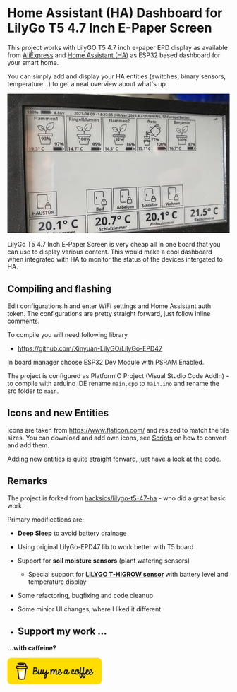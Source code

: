  Home Assistant (HA) Dashboard for LilyGo T5 4.7 Inch E-Paper Screen
=======================================

This project works with LilyGO T5 4.7 inch e-paper EPD display as available from [AliExpress](https://aliexpress.com/item/1005002272417292.html) and [Home Assistant (HA)](https://www.home-assistant.io/) as ESP32 based dashboard for your smart home.

You can simply add and display your HA entities (switches, binary sensors, temperature...) to get a neat overview about what's up.

![](assets/epaper_home_assistant_dashboard.jpg)

LilyGo T5 4.7 Inch E-Paper Screen is very cheap all in one board that you can use to display various content. 
This would make a cool dashboard when integrated with HA to monitor the status of the devices intergated to HA. 

## Compiling and flashing
Edit configurations.h and enter WiFi settings and Home Assistant auth token. The configurations are pretty straight forward, just follow inline comments. 

To compile you will need following library  
- https://github.com/Xinyuan-LilyGO/LilyGo-EPD47  

In board manager choose ESP32 Dev Module with PSRAM Enabled.   

The project is configured as PlatformIO Project (Visual Studio Code AddIn) - to compile with arduino IDE rename ``main.cpp`` to ``main.ino`` and rename the src folder to ``main``.

## Icons and new Entities

Icons are taken from https://www.flaticon.com/ and resized to match the tile sizes. You can download and add own icons, see [Scripts](scripts/README.md) on how to convert and add them.

Adding new entities is quite straight forward, just have a look at the code.


## Remarks 
The project is forked from [hacksics/lilygo-t5-47-ha](https://github.com/hacksics/lilygo-t5-47-ha) - who did a great basic work.

Primary modifications are:  
- **Deep Sleep** to avoid battery drainage
- Using original LilyGo-EPD47 lib to work better with T5 board
- Support for **soil moisture sensors** (plant watering sensors)
    - Special support for **[LILYGO T-HIGROW sensor](https://www.aliexpress.com/item/32815782900.html)** with battery level and temperature display
- Some refactoring, bugfixing and code cleanup
- Some minior UI changes, where I liked it different

- ## Support my work ...
**...with caffeine?**  

<a href="https://www.buymeacoffee.com/cybdis" target="_blank">
  <img src="https://raw.githubusercontent.com/CybDis/CybDis/main/bmc-yellow-button.png" height="60px"/></a>
